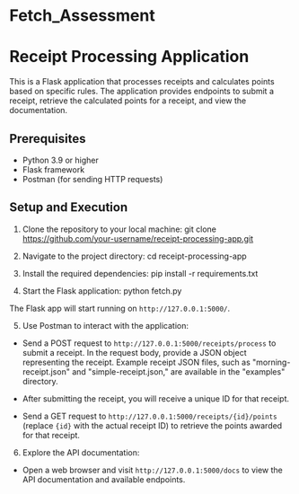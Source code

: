 # Fetch_Assessment

# Receipt Processing Application

This is a Flask application that processes receipts and calculates points based on specific rules. The application provides endpoints to submit a receipt, retrieve the calculated points for a receipt, and view the documentation.

## Prerequisites

- Python 3.9 or higher
- Flask framework
- Postman (for sending HTTP requests)

## Setup and Execution

1. Clone the repository to your local machine: git clone https://github.com/your-username/receipt-processing-app.git
 
2. Navigate to the project directory: cd receipt-processing-app
  
3. Install the required dependencies: pip install -r requirements.txt
 
4. Start the Flask application: python fetch.py


The Flask app will start running on `http://127.0.0.1:5000/`.

5. Use Postman to interact with the application:

- Send a POST request to `http://127.0.0.1:5000/receipts/process` to submit a receipt. In the request body, provide a JSON object representing the receipt. Example receipt JSON files, such as "morning-receipt.json" and "simple-receipt.json," are available in the "examples" directory.

- After submitting the receipt, you will receive a unique ID for that receipt.

- Send a GET request to `http://127.0.0.1:5000/receipts/{id}/points` (replace `{id}` with the actual receipt ID) to retrieve the points awarded for that receipt.

6. Explore the API documentation:

- Open a web browser and visit `http://127.0.0.1:5000/docs` to view the API documentation and available endpoints.








